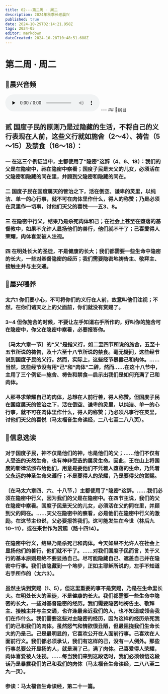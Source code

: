 ```yaml
---
title: 02---第二周 · 周二
description: 2024年秋季长老晨兴
published: true
date: 2024-10-29T02:14:21.958Z
tags: 2024-05
editor: markdown
dateCreated: 2024-10-28T10:48:51.688Z
---
```


# 第二周 · 周二

## 🎵晨兴音频
<audio id="audio" controls="" preload="none">
      <source id="mp3" src="/2024-05/week2/week2day2.mp3">
</audio>
---
## 📖纲目

## 贰   国度子民的原则乃是过隐藏的生活，不将自己的义行表现在人前，这些义行就如施舍（2～4）、祷告（5～15）及禁食（16～18）：

### 一   在这三个例证当中，主都使用了“隐密”这辞（4、6、18）：我们的父是在隐密中，祂在隐密中察看；国度子民是天父的儿女，必须活在父隐密和隐藏的同在里，并顾到父隐密和隐藏的同在。

### 二   国度子民在国度属天的管治之下，活在倒空、谦卑的灵里，以纯洁、单一的心行事，就不可在肉体里作什么，得人的称赞；乃是必须在灵里作一切事，讨他们天父的喜悦——五3、8。

### 三   在隐密中行义，结果乃是杀死肉体和己；在社会上甚至在堕落的基督教中，如果不允许人显扬他们的善行，他们就不干了；己喜爱得人荣耀，肉体喜爱被人注视。

### 四   在明处长大的圣徒，不是健康的长大；我们都需要一些生命中隐密的长大，一些对基督隐密的经历；我们需要隐密地祷告主、敬拜主、接触主并与主交通。

## 📖晨兴喂养

### **太六1**    **你们要小心，不可将你们的义行在人前，故意叫他们注视；不然，在你们诸天之上的父面前，你们就没有赏赐了。**

### **3~4**    **但你施舍的时候，不要让左手知道右手所作的，好叫你的施舍可在隐密中，你父在隐密中察看，必要报答你。**

### 〔马太六章一节〕的“义”是指义行，如二至四节所说的施舍，五至十五节所说的祷告，及十六至十八节所说的禁食。毫无疑问，这些经节说到国度子民的义行。然而，实际上，这些经节暴露己和肉体。……当然，这些经节没有用“己”和“肉体”二辞，然而……在这十八节中，主用了三个例证—施舍、祷告和禁食—启示出我们是如何充满了己和肉体。

### 人那寻求荣耀自己的肉体，总想在人前行善，得人称赞。但国度子民在国度属天的管治之下，活在倒空、谦卑的灵里，以纯洁、单一的心行事，就不可在肉体里作什么，得人的称赞；乃必须凡事行在灵里，讨他们天父的喜悦（马太福音生命读经，二八七至二八八页）。

## 📖信息选读

### 对于国度子民，神不仅是他们的神，也是他们的父；……他们不仅有人受造的天然生命，也有神非受造的属灵生命。因此，王在山上将国度的新律法颁布给他们，用意是要他们不凭着人堕落的生命，乃凭着父永远的神圣生命来遵行；不是要得人的荣耀，乃是要得父的赏赐。

### 〔在马太六章四、六、十八节，〕主都使用了“隐密”这辞。……我们必须在隐密中行义，因为我们的父是在隐密中。在四节主说，我们的父在隐密中察看。国度子民是天父的儿女，必须活在父的同在里，并顾到父的同在。……天父在隐密中的察看，必是他们在隐密中行义的激励。在这节主也说，父必要报答我们。这可能发生在今世（林后九10~11），或在来世作为赏赐（路十四14）。

### 在隐密中行义，结果乃是杀死己和肉体。今天如果不允许人在社会上显扬他们的善行，他们就不干了。……对我们国度子民而言，关于义行的基本原则是绝不要显扬自己。尽可能隐藏自己、遮盖自己并在隐密中行事。我们该隐藏到一个地步，正如主耶稣所说的，左手不知道右手所作的（太六3）。

### 虽然主说到赏赐（1、5），但这里重要的事不是赏赐，乃是在生命里长大。在明处长大的圣徒，不是健康的长大。我们都需要一些生命中隐密的长大，一些对基督隐密的经历。我们需要隐密地祷告主、敬拜主、接触主并与主交通，也许连最亲近我们的人，也不知道或领会我们在作什么。我们需要这些对主隐密的经历，因为这样的经历杀死我们的己和我们的肉体。虽然怒气和情欲很丑陋，但最阻挠我们生命长大的乃是己。己是最明显的，它喜欢公开在人面前行事。己喜欢在人面前行义。我们都必须承认，我们有这样的己，没有一人例外。那些行事总要公开显扬的人，就是满了己，满了肉体。己喜爱得人荣耀，肉体喜爱被人注视。……每当我们来到这段话时，我们必须领悟这段话乃是暴露我们的己和我们的肉体（马太福音生命读经，二八八至二九一页）。

### 参读：马太福音生命读经，第二十一篇。
<!-- Google tag (gtag.js) -->
<script async src="https://www.googletagmanager.com/gtag/js?id=G-1P8709Z16T"></script>
<script>
  window.dataLayer = window.dataLayer || [];
  function gtag(){dataLayer.push(arguments);}
  gtag('js', new Date());

  gtag('config', 'G-1P8709Z16T');
</script>